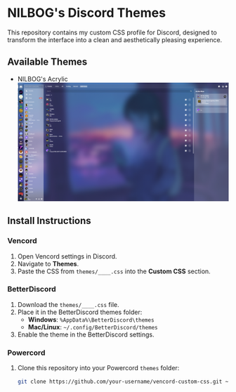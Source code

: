 # NILBOG's Discord Themes

This repository contains my custom CSS profile for Discord, designed to transform the interface into a clean and aesthetically pleasing experience.

## Available Themes

- NILBOG's Acrylic
![NILBOG's Acrylic](img/nilbogs-acrylic.png)

## Install Instructions

### Vencord
1. Open Vencord settings in Discord.
2. Navigate to **Themes**.
3. Paste the CSS from `themes/____.css` into the **Custom CSS** section.

### BetterDiscord
1. Download the `themes/____.css` file.
2. Place it in the BetterDiscord themes folder:
   - **Windows**: `%AppData%\BetterDiscord\themes`
   - **Mac/Linux**: `~/.config/BetterDiscord/themes`
3. Enable the theme in the BetterDiscord settings.

### Powercord
1. Clone this repository into your Powercord `themes` folder:
   ```bash
   git clone https://github.com/your-username/vencord-custom-css.git ~/.powercord/themes/custom-css
